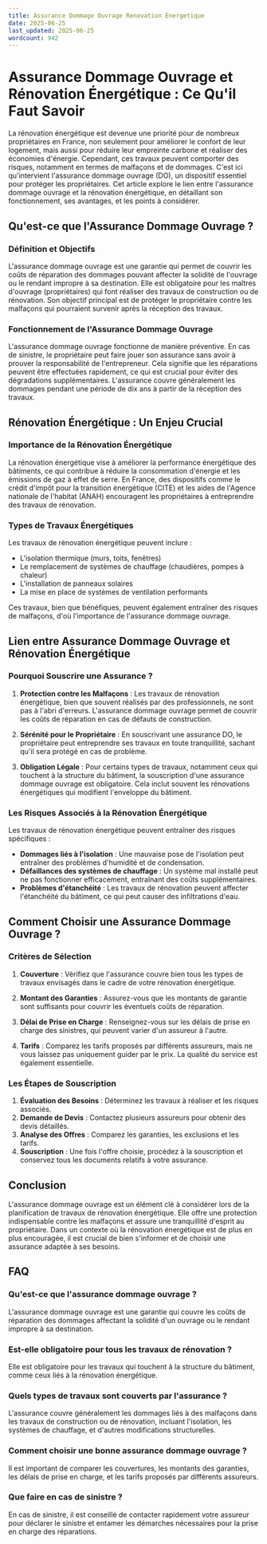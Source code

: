 ```yaml
---
title: Assurance Dommage Ouvrage Renovation Energetique
date: 2025-06-25
last_updated: 2025-06-25
wordcount: 942
---
```


# Assurance Dommage Ouvrage et Rénovation Énergétique : Ce Qu'il Faut Savoir

La rénovation énergétique est devenue une priorité pour de nombreux propriétaires en France, non seulement pour améliorer le confort de leur logement, mais aussi pour réduire leur empreinte carbone et réaliser des économies d'énergie. Cependant, ces travaux peuvent comporter des risques, notamment en termes de malfaçons et de dommages. C'est ici qu'intervient l'assurance dommage ouvrage (DO), un dispositif essentiel pour protéger les propriétaires. Cet article explore le lien entre l'assurance dommage ouvrage et la rénovation énergétique, en détaillant son fonctionnement, ses avantages, et les points à considérer.

## Qu'est-ce que l'Assurance Dommage Ouvrage ?

### Définition et Objectifs

L'assurance dommage ouvrage est une garantie qui permet de couvrir les coûts de réparation des dommages pouvant affecter la solidité de l'ouvrage ou le rendant impropre à sa destination. Elle est obligatoire pour les maîtres d'ouvrage (propriétaires) qui font réaliser des travaux de construction ou de rénovation. Son objectif principal est de protéger le propriétaire contre les malfaçons qui pourraient survenir après la réception des travaux.

### Fonctionnement de l'Assurance Dommage Ouvrage

L'assurance dommage ouvrage fonctionne de manière préventive. En cas de sinistre, le propriétaire peut faire jouer son assurance sans avoir à prouver la responsabilité de l'entrepreneur. Cela signifie que les réparations peuvent être effectuées rapidement, ce qui est crucial pour éviter des dégradations supplémentaires. L'assurance couvre généralement les dommages pendant une période de dix ans à partir de la réception des travaux.

## Rénovation Énergétique : Un Enjeu Crucial

### Importance de la Rénovation Énergétique

La rénovation énergétique vise à améliorer la performance énergétique des bâtiments, ce qui contribue à réduire la consommation d'énergie et les émissions de gaz à effet de serre. En France, des dispositifs comme le crédit d'impôt pour la transition énergétique (CITE) et les aides de l'Agence nationale de l'habitat (ANAH) encouragent les propriétaires à entreprendre des travaux de rénovation.

### Types de Travaux Énergétiques

Les travaux de rénovation énergétique peuvent inclure :

- L'isolation thermique (murs, toits, fenêtres)
- Le remplacement de systèmes de chauffage (chaudières, pompes à chaleur)
- L'installation de panneaux solaires
- La mise en place de systèmes de ventilation performants

Ces travaux, bien que bénéfiques, peuvent également entraîner des risques de malfaçons, d'où l'importance de l'assurance dommage ouvrage.

## Lien entre Assurance Dommage Ouvrage et Rénovation Énergétique

### Pourquoi Souscrire une Assurance ?

1. **Protection contre les Malfaçons** : Les travaux de rénovation énergétique, bien que souvent réalisés par des professionnels, ne sont pas à l'abri d'erreurs. L'assurance dommage ouvrage permet de couvrir les coûts de réparation en cas de défauts de construction.

2. **Sérénité pour le Propriétaire** : En souscrivant une assurance DO, le propriétaire peut entreprendre ses travaux en toute tranquillité, sachant qu'il sera protégé en cas de problème.

3. **Obligation Légale** : Pour certains types de travaux, notamment ceux qui touchent à la structure du bâtiment, la souscription d'une assurance dommage ouvrage est obligatoire. Cela inclut souvent les rénovations énergétiques qui modifient l'enveloppe du bâtiment.

### Les Risques Associés à la Rénovation Énergétique

Les travaux de rénovation énergétique peuvent entraîner des risques spécifiques :

- **Dommages liés à l'isolation** : Une mauvaise pose de l'isolation peut entraîner des problèmes d'humidité et de condensation.
- **Défaillances des systèmes de chauffage** : Un système mal installé peut ne pas fonctionner efficacement, entraînant des coûts supplémentaires.
- **Problèmes d'étanchéité** : Les travaux de rénovation peuvent affecter l'étanchéité du bâtiment, ce qui peut causer des infiltrations d'eau.

## Comment Choisir une Assurance Dommage Ouvrage ?

### Critères de Sélection

1. **Couverture** : Vérifiez que l'assurance couvre bien tous les types de travaux envisagés dans le cadre de votre rénovation énergétique.

2. **Montant des Garanties** : Assurez-vous que les montants de garantie sont suffisants pour couvrir les éventuels coûts de réparation.

3. **Délai de Prise en Charge** : Renseignez-vous sur les délais de prise en charge des sinistres, qui peuvent varier d'un assureur à l'autre.

4. **Tarifs** : Comparez les tarifs proposés par différents assureurs, mais ne vous laissez pas uniquement guider par le prix. La qualité du service est également essentielle.

### Les Étapes de Souscription

1. **Évaluation des Besoins** : Déterminez les travaux à réaliser et les risques associés.
2. **Demande de Devis** : Contactez plusieurs assureurs pour obtenir des devis détaillés.
3. **Analyse des Offres** : Comparez les garanties, les exclusions et les tarifs.
4. **Souscription** : Une fois l'offre choisie, procédez à la souscription et conservez tous les documents relatifs à votre assurance.

## Conclusion

L'assurance dommage ouvrage est un élément clé à considérer lors de la planification de travaux de rénovation énergétique. Elle offre une protection indispensable contre les malfaçons et assure une tranquillité d'esprit au propriétaire. Dans un contexte où la rénovation énergétique est de plus en plus encouragée, il est crucial de bien s'informer et de choisir une assurance adaptée à ses besoins.

## FAQ

### Qu'est-ce que l'assurance dommage ouvrage ?

L'assurance dommage ouvrage est une garantie qui couvre les coûts de réparation des dommages affectant la solidité d'un ouvrage ou le rendant impropre à sa destination.

### Est-elle obligatoire pour tous les travaux de rénovation ?

Elle est obligatoire pour les travaux qui touchent à la structure du bâtiment, comme ceux liés à la rénovation énergétique.

### Quels types de travaux sont couverts par l'assurance ?

L'assurance couvre généralement les dommages liés à des malfaçons dans les travaux de construction ou de rénovation, incluant l'isolation, les systèmes de chauffage, et d'autres modifications structurelles.

### Comment choisir une bonne assurance dommage ouvrage ?

Il est important de comparer les couvertures, les montants des garanties, les délais de prise en charge, et les tarifs proposés par différents assureurs.

### Que faire en cas de sinistre ?

En cas de sinistre, il est conseillé de contacter rapidement votre assureur pour déclarer le sinistre et entamer les démarches nécessaires pour la prise en charge des réparations.